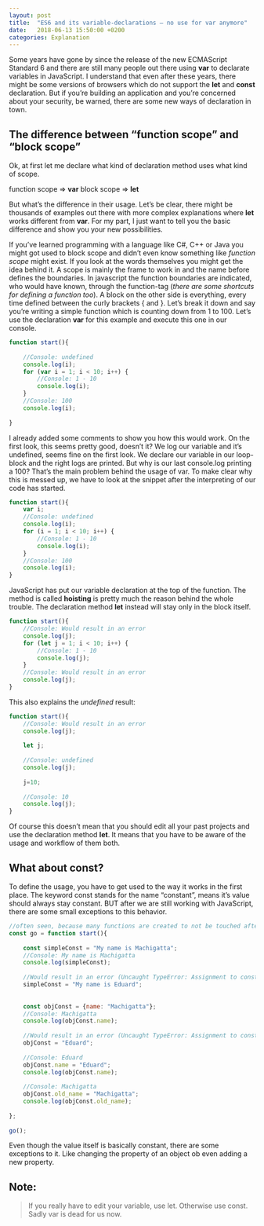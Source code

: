 ```yaml
---
layout: post
title:  "ES6 and its variable-declarations – no use for var anymore"
date:   2018-06-13 15:50:00 +0200
categories: Explanation
---
```

Some years have gone by since the release of the new ECMAScript Standard 6 and there are still many people out there using __var__ to declarate variables in JavaScript. I understand that even after these years, there might be some versions of browsers which do not support the __let__ and __const__ declaration. But if you’re building an application and you’re concerned about your security, be warned, there are some new ways of declaration in town.

## The difference between “function scope” and “block scope”
Ok, at first let me declare what kind of declaration method uses what kind of scope.

function scope => __var__
block scope => __let__


But what’s the difference in their usage. Let’s be clear, there might be thousands of examples out there with more complex explanations where __let__ works different from __var__. For my part, I just want to tell you the basic difference and show you your new possibilities.

If you’ve learned programming with a language like C#, C++ or Java you might got used to block scope and didn’t even know something like _*function scope*_ might exist. If you look at the words themselves you might get the idea behind it. A scope is mainly the frame to work in and the name before defines the boundaries. In javascript the function boundaries are indicated, who would have known, through the function-tag (_*there are some shortcuts for defining a function too*_). A block on the other side is everything, every time defined between the curly brackets { and }. Let’s break it down and say you’re writing a simple function which is counting down from 1 to 100. Let’s use the declaration __var__ for this example and execute this one in our console.

```js
function start(){
 
    //Console: undefined
    console.log(i);
    for (var i = 1; i < 10; i++) {
        //Console: 1 - 10
        console.log(i);
    }
    //Console: 100
    console.log(i);
    
}
```

I already added some comments to show you how this would work. On the first look, this seems pretty good, doesn’t it? We log our variable and it’s undefined, seems fine on the first look. We declare our variable in our loop-block and the right logs are printed. But why is our last console.log printing a 100? That’s the main problem behind the usage of var. To make clear why this is messed up, we have to look at the snippet after the interpreting of our code has started.

```js
function start(){
    var i;
    //Console: undefined
    console.log(i);
    for (i = 1; i < 10; i++) {
        //Console: 1 - 10
        console.log(i);
    }    
    //Console: 100
    console.log(i);
}
```

JavaScript has put our variable declaration at the top of the function. The method is called __hoisting__ is pretty much the reason behind the whole trouble. The declaration method __let__ instead will stay only in the block itself.

```js
function start(){
    //Console: Would result in an error
    console.log(j);
    for (let j = 1; i < 10; i++) {
        //Console: 1 - 10
        console.log(j);
    }    
    //Console: Would result in an error
    console.log(j);
}
```

This also explains the _*undefined*_ result:

```js
function start(){
    //Console: Would result in an error
    console.log(j);
    
    let j;
    
    //Console: undefined
    console.log(j);
    
    j=10;
    
    //Console: 10
    console.log(j);
}
```

Of course this doesn’t mean that you should edit all your past projects and use the declaration method __let__. It means that you have to be aware of the usage and workflow of them both.

## What about const?
To define the usage, you have to get used to the way it works in the first place. The keyword const stands for the name “constant”, means it’s value should always stay constant. BUT after we are still working with JavaScript, there are some small exceptions to this behavior.

```js
//often seen, because many functions are created to not be touched afterwards
const go = function start(){
    
    const simpleConst = "My name is Machigatta";
    //Console: My name is Machigatta
    console.log(simpleConst);
    
    //Would result in an error (Uncaught TypeError: Assignment to constant variable.)
    simpleConst = "My name is Eduard";
    
    
    const objConst = {name: "Machigatta"};
    //Console: Machigatta
    console.log(objConst.name);
    
    //Would result in an error (Uncaught TypeError: Assignment to constant variable.)
    objConst = "Eduard";
    
    //Console: Eduard
    objConst.name = "Eduard";
    console.log(objConst.name);
    
    //Console: Machigatta
    objConst.old_name = "Machigatta";
    console.log(objConst.old_name);
    
};
 
go();
```

Even though the value itself is basically constant, there are some exceptions to it. Like changing the property of an object ob even adding a new property.

## Note:
> If you really have to edit your variable, use let. Otherwise use const. Sadly var is dead for us now.